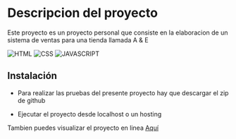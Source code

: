 # Descripcion del proyecto

Este proyecto es un proyecto personal que consiste en la elaboracion de un sistema de ventas para una tienda llamada A & E 


![HTML](https://img.shields.io/badge/HTML5-white?style=for-the-badge&logo=html5&logoColor=white&color=orange)
![CSS](https://img.shields.io/badge/CSS3-white?style=for-the-badge&logo=css3&logoColor=white&color=blue)
![JAVASCRIPT](https://img.shields.io/badge/JAVASCRIPT-F7DF1E?style=for-the-badge&logo=javascript&logoColor=black)

## Instalación

- Para realizar las pruebas del presente proyecto hay que descargar el zip de github
  
- Ejecutar el proyecto desde localhost o un hosting

Tambien puedes visualizar el proyecto en linea [Aquí](https://api-css-tricks.agilesdevelopments.com/)
